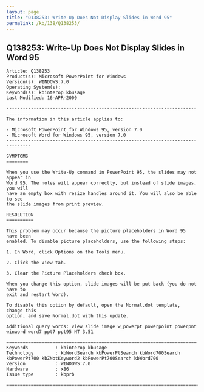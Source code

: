 ```yaml
---
layout: page
title: "Q138253: Write-Up Does Not Display Slides in Word 95"
permalink: /kb/138/Q138253/
---
```


## Q138253: Write-Up Does Not Display Slides in Word 95

	Article: Q138253
	Product(s): Microsoft PowerPoint for Windows
	Version(s): WINDOWS:7.0
	Operating System(s): 
	Keyword(s): kbinterop kbusage
	Last Modified: 16-APR-2000
	
	-------------------------------------------------------------------------------
	The information in this article applies to:
	
	- Microsoft PowerPoint for Windows 95, version 7.0 
	- Microsoft Word for Windows 95, version 7.0 
	-------------------------------------------------------------------------------
	
	SYMPTOMS
	========
	
	When you use the Write-Up command in PowerPoint 95, the slides may not appear in
	Word 95. The notes will appear correctly, but instead of slide images, you will
	have an empty box with resize handles around it. You will also be able to see
	the slide images from print preview.
	
	RESOLUTION
	==========
	
	This problem may occur because the picture placeholders in Word 95 have been
	enabled. To disable picture placeholders, use the following steps:
	
	1. In Word, click Options on the Tools menu.
	
	2. Click the View tab.
	
	3. Clear the Picture Placeholders check box.
	
	When you change this option, slide images will be put back (you do not have to
	exit and restart Word).
	
	To disable this option by default, open the Normal.dot template, change this
	option, and save Normal.dot with this update.
	
	Additional query words: view slide image w_powerpt powerpoint powerpnt winword word7 ppt7 ppt95 NT 3.51
	
	======================================================================
	Keywords          : kbinterop kbusage 
	Technology        : kbWordSearch kbPowerPtSearch kbWord700Search kbPowerPt700 kbZNotKeyword2 kbPowerPt700Search kbWord700
	Version           : WINDOWS:7.0
	Hardware          : x86
	Issue type        : kbprb
	
	=============================================================================
	
